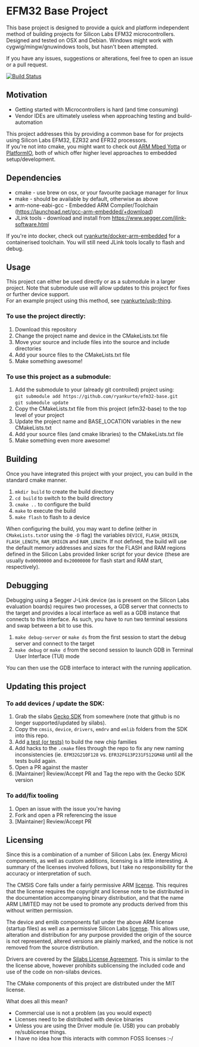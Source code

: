 # EFM32 Base Project

This base project is designed to provide a quick and platform independent method of building projects for Silicon Labs EFM32 microcontrollers.  
Designed and tested on OSX and Debian. Windows might work with cygwig/mingw/gnuwindows tools, but hasn't been attempted.

If you have any issues, suggestions or alterations, feel free to open an issue or a pull request.

[![Build Status](https://travis-ci.org/ryankurte/efm32-base.svg)](https://travis-ci.org/ryankurte/efm32-base)

## Motivation

 - Getting started with Microcontrollers is hard (and time consuming)
 - Vendor IDEs are ultimately useless when approaching testing and build-automation

This project addresses this by providing a common base for for projects using Silicon Labs EFM32, EZR32 and EFR32 processors.   
If you're not into cmake, you might want to check out [ARM Mbed Yotta](http://yottadocs.mbed.com/) or [PlatformIO](http://platformio.org/), both of which offer higher level approaches to embedded setup/development.

## Dependencies

 - cmake - use brew on osx, or your favourite package manager for linux
 - make - should be available by default, otherwise as above
 - arm-none-eabi-gcc - Embedded ARM Compiler/Toolchain (https://launchpad.net/gcc-arm-embedded/+download)
 - JLink tools - download and install from https://www.segger.com/jlink-software.html

If you're into docker, check out [ryankurte/docker-arm-embedded](https://hub.docker.com/r/ryankurte/docker-arm-embedded/) for a containerised toolchain. You will still need JLink tools locally to flash and debug.

## Usage

This project can either be used directly or as a submodule in a larger project.
Note that submodule use will allow updates to this project for fixes or further device support.  
For an example project using this method, see [ryankurte/usb-thing](https://github.com/ryankurte/usb-thing).

### To use the project directly:

1. Download this repository
2. Change the project name and device in the CMakeLists.txt file
3. Move your source  and include files into the source and include directories
4. Add your source files to the CMakeLists.txt file
5. Make something awesome!

### To use this project as a submodule:

1. Add the submodule to your (already git controlled) project using:  
   `git submodule add https://github.com/ryankurte/efm32-base.git`  
   `git submodule update`  
2. Copy the CMakeLists.txt file from this project (efm32-base) to the top level of your project
3. Update the project name and BASE_LOCATION variables in the new CMakeLists.txt
4. Add your source files (and cmake libraries) to the CMakeLists.txt file
5. Make something even more awesome!

## Building

Once you have integrated this project with your project, you can build in the standard cmake manner.

1. `mkdir build` to create the build directory
2. `cd build` to switch to the build directory
3. `cmake ..` to configure the build
4. `make` to execute the build
5. `make flash` to flash to a device

When configuring the build, you may want to define (either in `CMakeLists.txt`or using the `-D` flag) the variables `DEVICE`, `FLASH_ORIGIN`, `FLASH_LENGTH`, `RAM_ORIGIN` and `RAM_LENGTH`. If not defined, the build will use the default memory addresses and sizes for the FLASH and RAM regions defined in the Silicon Labs provided linker script for your device (these are usually `0x00000000` and `0x20000000` for flash start and RAM start, respectively).

## Debugging

Debugging using a Segger J-Link device (as is present on the Silicon Labs evaluation boards) requires two processes, a GDB server that connects to the target and provides a local interface as well as a GDB instance that connects to this interface. As such, you have to run two terminal sessions and swap between a bit to use this.

1. `make debug-server` or `make ds` from the first session to start the debug server and connect to the target
2. `make debug` or `make d` from the second session to launch GDB in Terminal User Interface (TUI) mode

You can then use the GDB interface to interact with the running application.

## Updating this project

### To add devices / update the SDK:

1.  Grab the silabs [Gecko SDK](https://github.com/SiliconLabs/Gecko_SDK) from somewhere (note that github is no longer supported/updated by silabs).
2. Copy the `cmsis`, `device`, `drivers`, `emdrv` and `emlib` folders from the SDK into this repo.
3. Add [a test (or tests)](https://github.com/ryankurte/efm32-base/blob/master/makefile) to build the new chip families
4. Add hacks to the `.cmake` files through the repo to fix any new naming inconsistencies (ie. `EFM32G210F128` vs. `EFR32FG13P231F512GM48` until all the tests build again.
5. Open a PR against the master
6. [Maintainer] Review/Accept PR and Tag the repo with the Gecko SDK version

### To add/fix tooling

1. Open an issue with the issue you're having
2. Fork and open a PR referencing the issue
3. [Maintainer] Review/Accept PR

## Licensing

Since this is a combination of a number of Silicon Labs (ex. Energy Micro) components, as well as custom additions, licensing is a little interesting. A summary of the licenses involved follows, but I take no responsibility for the accuracy or interpretation of such.  

The CMSIS Core falls under a fairly permissive ARM [license](cmsis/Include/arm_common_tables.h). This requires that the license requires the copyright and license note to be distributed in the documentation accompanying binary distribution, and that the name ARM LIMITED may not be used to promote any products derived from this without written permission.  

The device and emlib components fall under the above ARM license (startup files) as well as a permissive Silicon Labs [license](device/EFM32GG/efm32gg280f1024.h). This allows use, alteration and distribution for any purpose provided the origin of the source is not represented, altered versions are plainly marked, and the notice is not removed from the source distribution.  

Drivers are covered by the [Silabs License Agreement](drivers/Silabs_License_Agreement.txt). This is similar to the the license above, however prohibits sublicensing the included code and use of the code on non-silabs devices.  

The CMake components of this project are distributed under the MIT license.  

What does all this mean?  
 * Commercial use is not a problem (as you would expect)
 * Licenses need to be distributed with device binaries
 * Unless you are using the Driver module (ie. USB) you can probably re/sublicense things.
 * I have no idea how this interacts with common FOSS licenses :-/


